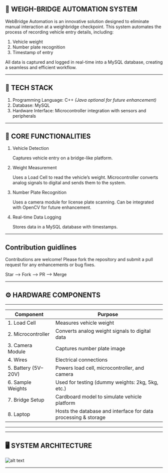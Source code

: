 ## 🚗 WEIGH-BRIDGE AUTOMATION SYSTEM

WebBridge Automation is an innovative solution designed to eliminate manual interaction at a weighbridge checkpoint. This system automates the process of recording vehicle entry details, including:

1) Vehicle weight
2) Number plate recognition
3) Timestamp of entry

All data is captured and logged in real-time into a MySQL database, creating a seamless and efficient workflow.

--------------------------------------------------------------------------------------------------------------------------------------

## 🔧 TECH STACK

1) Programming Language: C++ *(Java optional for future enhancement)*
2) Database: MySQL
3) Hardware Interface: Microcontroller integration with sensors and peripherals

--------------------------------------------------------------------------------------------------------------------------------------

## 🧠 CORE FUNCTIONALITIES

1. Vehicle Detection

   Captures vehicle entry on a bridge-like platform.

2. Weight Measurement

   Uses a Load Cell to read the vehicle’s weight.
   Microcontroller converts analog signals to digital and sends them to the system.

3. Number Plate Recognition

   Uses a camera module for license plate scanning.
   Can be integrated with OpenCV for future enhancement.

4. Real-time Data Logging

   Stores data in a MySQL database with timestamps.

--------------------------------------------------------------------------------------------------------------------------------------

## Contribution guidlines 

Contributions are welcome! Please fork the repository and submit a pull request for any enhancements or bug fixes.

Star --> Fork --> PR --> Merge



















--------------------------------------------------------------------------------------------------------------------------------------

## ⚙️ HARDWARE COMPONENTS

 ------------------------------------------------------------------------------------------
| Component               | Purpose                                                        |
| ----------------------- | -------------------------------------------------------------- |
| 1. Load Cell            | Measures vehicle weight                                        |
| 2. Microcontroller      | Converts analog weight signals to digital data                 |
| 3. Camera Module        | Captures number plate image                                    |
| 4. Wires                | Electrical connections                                         |
| 5. Battery (5V–20V)     | Powers load cell, microcontroller, and camera                  |
| 6. Sample Weights       | Used for testing (dummy weights: 2kg, 5kg, etc.)               |
| 7. Bridge Setup         | Cardboard model to simulate vehicle platform                   |
| 8. Laptop               | Hosts the database and interface for data processing & storage |
 ------------------------------------------------------------------------------------------

--------------------------------------------------------------------------------------------------------------------------------------

## 🖥️ SYSTEM ARCHITECTURE

![alt text](<LOAD CELL.png>)

--------------------------------------------------------------------------------------------------------------------------------------

